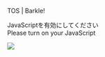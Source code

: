 TOS | Barkle!

JavaScriptを有効にしてください  
Please turn on your JavaScript

![](/static-assets/splash.png?1729536995415)